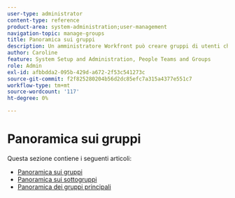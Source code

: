 ```yaml
---
user-type: administrator
content-type: reference
product-area: system-administration;user-management
navigation-topic: manage-groups
title: Panoramica sui gruppi
description: Un amministratore Workfront può creare gruppi di utenti che coincidono con la struttura del reparto. I gruppi sono simili ma diversi dai team e dalle aziende. L’amministratore di Workfront concede ai gruppi l’accesso alle aree Workfront in cui devono lavorare e comunicare. Ogni gruppo può quindi mantenere le proprie informazioni Workfront, ad esempio utenti, modelli, moduli personalizzati e progetti separati da quelle di altri reparti. Per ogni gruppo è necessario almeno un amministratore di gruppo. Gli amministratori dei gruppi possono utilizzare la pagina Gruppi per gestire i gruppi in un’unica posizione. È possibile creare fino a 14 livelli di sottogruppi in un unico gruppo.
author: Caroline
feature: System Setup and Administration, People Teams and Groups
role: Admin
exl-id: afbbdda2-095b-429d-a672-2f53c541273c
source-git-commit: f2f825280204b56d2dc85efc7a315a4377e551c7
workflow-type: tm+mt
source-wordcount: '117'
ht-degree: 0%

---
```


# Panoramica sui gruppi

Questa sezione contiene i seguenti articoli:

* [Panoramica sui gruppi](../../../administration-and-setup/manage-groups/groups-overview/groups.md)
* [Panoramica sui sottogruppi](../../../administration-and-setup/manage-groups/groups-overview/subgroups.md)
* [Panoramica dei gruppi principali](../../../administration-and-setup/manage-groups/groups-overview/home-groups.md)
